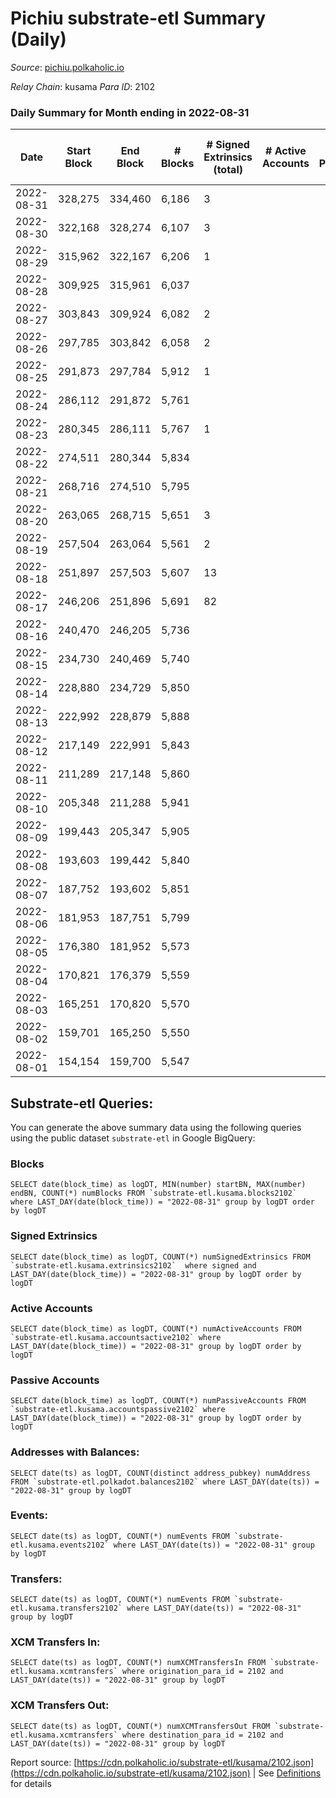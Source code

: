 # Pichiu substrate-etl Summary (Daily)

_Source_: [pichiu.polkaholic.io](https://pichiu.polkaholic.io)

*Relay Chain*: kusama
*Para ID*: 2102



### Daily Summary for Month ending in 2022-08-31


| Date | Start Block | End Block | # Blocks | # Signed Extrinsics (total) | # Active Accounts | # Passive | # New | # Addresses with Balances | # Events | # Transfers | # XCM Transfers In | # XCM Transfers Out | Issues | 
| ---- | ----------- | --------- | -------- | --------------------------- | ----------------- | --------- | ----- | ------------------------- | -------- | ----------- | ------------------ | ------------------- | ------ |
| 2022-08-31 | 328,275 | 334,460 | 6,186 | 3 |  |  |  | 654 | 12,384 |   |   |   |  |
| 2022-08-30 | 322,168 | 328,274 | 6,107 | 3 |  |  |  | 654 | 12,230 | 2  |   |   |  |
| 2022-08-29 | 315,962 | 322,167 | 6,206 | 1 |  |  |  | 654 | 12,418 |   |   |   |  |
| 2022-08-28 | 309,925 | 315,961 | 6,037 |  |  |  |  | 654 | 12,077 |   |   |   |  |
| 2022-08-27 | 303,843 | 309,924 | 6,082 | 2 |  |  |  | 654 | 12,174 |   |   |   |  |
| 2022-08-26 | 297,785 | 303,842 | 6,058 | 2 |  |  |  | 654 | 12,125 |   |   |   |  |
| 2022-08-25 | 291,873 | 297,784 | 5,912 | 1 |  |  |  | 654 | 11,830 |   |   |   |  |
| 2022-08-24 | 286,112 | 291,872 | 5,761 |  |  |  |  | 654 | 11,526 |   |   |   |  |
| 2022-08-23 | 280,345 | 286,111 | 5,767 | 1 |  |  |  | 654 | 11,540 |   |   |   |  |
| 2022-08-22 | 274,511 | 280,344 | 5,834 |  |  |  |  | 654 | 11,673 |   | 1  |   |  |
| 2022-08-21 | 268,716 | 274,510 | 5,795 |  |  |  |  | 654 | 11,593 |   |   |   |  |
| 2022-08-20 | 263,065 | 268,715 | 5,651 | 3 |  |  |  | 654 | 11,314 |   |   |   |  |
| 2022-08-19 | 257,504 | 263,064 | 5,561 | 2 |  |  |  | 654 | 11,131 |   |   |   |  |
| 2022-08-18 | 251,897 | 257,503 | 5,607 | 13 |  |  |  | 654 | 11,310 | 5  | 12  |   |  |
| 2022-08-17 | 246,206 | 251,896 | 5,691 | 82 |  |  |  | 654 | 16,279 | 1,296  | 3  |   |  |
| 2022-08-16 | 240,470 | 246,205 | 5,736 |  |  |  |  | 8 | 11,475 |   |   |   |  |
| 2022-08-15 | 234,730 | 240,469 | 5,740 |  |  |  |  | 8 | 11,483 |   |   |   |  |
| 2022-08-14 | 228,880 | 234,729 | 5,850 |  |  |  |  | 8 | 11,703 |   |   |   |  |
| 2022-08-13 | 222,992 | 228,879 | 5,888 |  |  |  |  | 8 | 11,780 |   |   |   |  |
| 2022-08-12 | 217,149 | 222,991 | 5,843 |  |  |  |  | 8 | 11,689 |   |   |   |  |
| 2022-08-11 | 211,289 | 217,148 | 5,860 |  |  |  |  | 8 | 11,730 |   | 2  |   |  |
| 2022-08-10 | 205,348 | 211,288 | 5,941 |  |  |  |  | 7 | 11,885 |   |   |   |  |
| 2022-08-09 | 199,443 | 205,347 | 5,905 |  |  |  |  | 7 | 11,814 |   |   |   |  |
| 2022-08-08 | 193,603 | 199,442 | 5,840 |  |  |  |  | 7 | 11,683 |   |   |   |  |
| 2022-08-07 | 187,752 | 193,602 | 5,851 |  |  |  |  | 7 | 11,705 |   |   |   |  |
| 2022-08-06 | 181,953 | 187,751 | 5,799 |  |  |  |  | 7 | 11,601 |   |   |   |  |
| 2022-08-05 | 176,380 | 181,952 | 5,573 |  |  |  |  | 7 | 11,150 |   |   |   |  |
| 2022-08-04 | 170,821 | 176,379 | 5,559 |  |  |  |  | 7 | 11,121 |   |   |   |  |
| 2022-08-03 | 165,251 | 170,820 | 5,570 |  |  |  |  | 7 | 11,143 |   |   |   |  |
| 2022-08-02 | 159,701 | 165,250 | 5,550 |  |  |  |  | 7 | 11,103 |   |   |   |  |
| 2022-08-01 | 154,154 | 159,700 | 5,547 |  |  |  |  | 7 | 11,097 |   |   |   |  |

## Substrate-etl Queries:
You can generate the above summary data using the following queries using the public dataset `substrate-etl` in Google BigQuery:


### Blocks
```
SELECT date(block_time) as logDT, MIN(number) startBN, MAX(number) endBN, COUNT(*) numBlocks FROM `substrate-etl.kusama.blocks2102`  where LAST_DAY(date(block_time)) = "2022-08-31" group by logDT order by logDT
```


### Signed Extrinsics
```
SELECT date(block_time) as logDT, COUNT(*) numSignedExtrinsics FROM `substrate-etl.kusama.extrinsics2102`  where signed and LAST_DAY(date(block_time)) = "2022-08-31" group by logDT order by logDT
```


### Active Accounts
```
SELECT date(block_time) as logDT, COUNT(*) numActiveAccounts FROM `substrate-etl.kusama.accountsactive2102` where LAST_DAY(date(block_time)) = "2022-08-31" group by logDT order by logDT
```


### Passive Accounts
```
SELECT date(block_time) as logDT, COUNT(*) numPassiveAccounts FROM `substrate-etl.kusama.accountspassive2102` where LAST_DAY(date(block_time)) = "2022-08-31" group by logDT order by logDT
```


### Addresses with Balances:
```
SELECT date(ts) as logDT, COUNT(distinct address_pubkey) numAddress FROM `substrate-etl.polkadot.balances2102` where LAST_DAY(date(ts)) = "2022-08-31" group by logDT
```


### Events:
```
SELECT date(ts) as logDT, COUNT(*) numEvents FROM `substrate-etl.kusama.events2102` where LAST_DAY(date(ts)) = "2022-08-31" group by logDT
```


### Transfers:
```
SELECT date(ts) as logDT, COUNT(*) numEvents FROM `substrate-etl.kusama.transfers2102` where LAST_DAY(date(ts)) = "2022-08-31" group by logDT
```


### XCM Transfers In:
```
SELECT date(ts) as logDT, COUNT(*) numXCMTransfersIn FROM `substrate-etl.kusama.xcmtransfers` where origination_para_id = 2102 and LAST_DAY(date(ts)) = "2022-08-31" group by logDT
```


### XCM Transfers Out:
```
SELECT date(ts) as logDT, COUNT(*) numXCMTransfersOut FROM `substrate-etl.kusama.xcmtransfers` where destination_para_id = 2102 and LAST_DAY(date(ts)) = "2022-08-31" group by logDT
```



Report source: [https://cdn.polkaholic.io/substrate-etl/kusama/2102.json](https://cdn.polkaholic.io/substrate-etl/kusama/2102.json) | See [Definitions](/DEFINITIONS.md) for details

